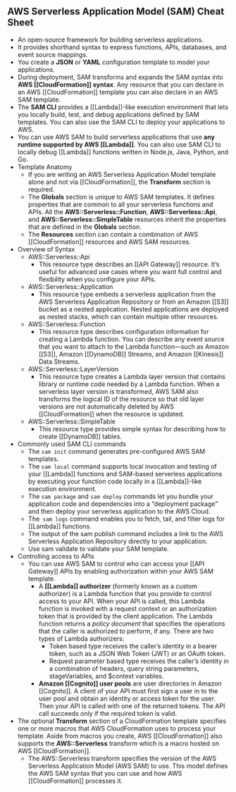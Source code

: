 ## AWS Serverless Application Model (SAM) Cheat Sheet

- An open-source framework for building serverless applications.
- It provides shorthand syntax to express functions, APIs, databases, and event source mappings. 
- You create a **JSON** or **YAML** configuration template to model your applications. 
- During deployment, SAM transforms and expands the SAM syntax into **AWS [[CloudFormation]] syntax**. Any resource that you can declare in an AWS [[CloudFormation]] template you can also declare in an AWS SAM template.
- The **SAM CLI** provides a [[Lambda]]-like execution environment that lets you locally build, test, and debug applications defined by SAM templates. You can also use the SAM CLI to deploy your applications to AWS.
- You can use AWS SAM to build serverless applications that use **any runtime supported by AWS [[Lambda]]**. You can also use SAM CLI to locally debug [[Lambda]] functions written in Node.js, Java, Python, and Go.
- Template Anatomy
    - If you are writing an AWS Serverless Application Model template alone and not via [[CloudFormation]], the **Transform** section is required.
    - The **Globals** section is unique to AWS SAM templates. It defines properties that are common to all your serverless functions and APIs. All the **AWS::Serverless::Function**, **AWS::Serverless::Api**, and **AWS::Serverless::SimpleTable** resources inherit the properties that are defined in the **Globals** section.
    - The **Resources** section can contain a combination of AWS [[CloudFormation]] resources and AWS SAM resources.
- Overview of Syntax
    - AWS::Serverless::Api
        - This resource type describes an [[API Gateway]] resource. It’s useful for advanced use cases where you want full control and flexibility when you configure your APIs.
    - AWS::Serverless::Application
        - This resource type embeds a serverless application from the AWS Serverless Application Repository or from an Amazon [[S3]] bucket as a nested application. Nested applications are deployed as nested stacks, which can contain multiple other resources.
    - AWS::Serverless::Function
        - This resource type describes configuration information for creating a Lambda function. You can describe any event source that you want to attach to the Lambda function—such as Amazon [[S3]], Amazon [[DynamoDB]] Streams, and Amazon [[Kinesis]] Data Streams.
    - AWS::Serverless::LayerVersion
        - This resource type creates a Lambda layer version that contains library or runtime code needed by a Lambda function. When a serverless layer version is transformed, AWS SAM also transforms the logical ID of the resource so that old layer versions are not automatically deleted by AWS [[CloudFormation]] when the resource is updated.
    - AWS::Serverless::SimpleTable
        - This resource type provides simple syntax for describing how to create [[DynamoDB]] tables.
- Commonly used SAM CLI commands
    - The `sam init` command generates pre-configured AWS SAM templates.
    - The `sam local` command supports local invocation and testing of your [[Lambda]] functions and SAM-based serverless applications by executing your function code locally in a [[Lambda]]-like execution environment.
    - The `sam package` and `sam deploy` commands let you bundle your application code and dependencies into a “deployment package” and then deploy your serverless application to the AWS Cloud.
    - The` sam logs` command enables you to fetch, tail, and filter logs for [[Lambda]] functions. 
    - The output of the sam publish command includes a link to the AWS Serverless Application Repository directly to your application.
    - Use sam validate to validate your SAM template.
- Controlling access to APIs
    - You can use AWS SAM to control who can access your [[API Gateway]] APIs by enabling authorization within your AWS SAM template.
        - A **[[Lambda]] authorizer** (formerly known as a custom authorizer) is a Lambda function that you provide to control access to your API. When your API is called, this Lambda function is invoked with a request context or an authorization token that is provided by the client application. The Lambda function returns a _policy document_ that specifies the operations that the caller is authorized to perform, if any. There are two types of Lambda authorizers:
            - Token based type receives the caller’s identity in a bearer token, such as a JSON Web Token (JWT) or an OAuth token.
            - Request parameter based type receives the caller’s identity in a combination of headers, query string parameters, stageVariables, and $context variables.
        - **Amazon [[Cognito]] user pools** are user directories in Amazon [[Cognito]]. A client of your API must first sign a user in to the user pool and obtain an identity or access token for the user. Then your API is called with one of the returned tokens. The API call succeeds only if the required token is valid.
- The optional **Transform** section of a CloudFormation template specifies one or more macros that AWS CloudFormation uses to process your template. Aside from macros you create, AWS [[CloudFormation]] also supports the **AWS::Serverless** transform which is a macro hosted on AWS [[CloudFormation]].
    - The AWS::Serverless transform specifies the version of the AWS Serverless Application Model (AWS SAM) to use. This model defines the AWS SAM syntax that you can use and how AWS [[CloudFormation]] processes it.